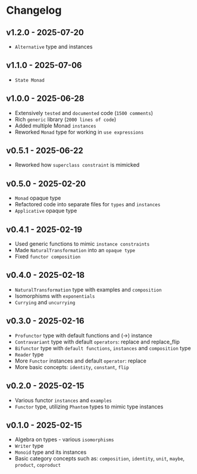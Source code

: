 # Changelog

## v1.2.0 - 2025-07-20

- `Alternative` type and instances

## v1.1.0 - 2025-07-06

- `State Monad`

## v1.0.0 - 2025-06-28

- Extensively `tested` and `documented` code (`1500 comments`)
- Rich `generic` library (`2000 lines of code`)
- Added multiple Monad `instances`
- Reworked `Monad` type for working in `use expressions`

## v0.5.1 - 2025-06-22

- Reworked how `superclass constraint` is mimicked

## v0.5.0 - 2025-02-20

- `Monad` opaque type
- Refactored code into separate files for `types` and `instances`
- `Applicative` opaque type

## v0.4.1 - 2025-02-19

- Used generic functions to mimic `instance constraints`
- Made `NaturalTransformation` into an `opaque type`
- Fixed `functor composition`

## v0.4.0 - 2025-02-18

- `NaturalTransformation` type with examples and `composition`
- Isomorphisms with `exponentials`
- `Currying` and `uncurrying`

## v0.3.0 - 2025-02-16

- `Profunctor` type with default functions and (->) instance
- `Contravariant` type with default `operators`: replace and replace_flip
- `Bifunctor` type with `default functions`, `instances` and `composition` type
- `Reader` type
- More `Functor` instances and default `operator`: replace
- More basic concepts: `identity`, `constant`, `flip`

## v0.2.0 - 2025-02-15

- Various functor `instances` and `examples`
- `Functor` type, utilizing `Phantom` types to mimic type instances

## v0.1.0 - 2025-02-15

- Algebra on types - various `isomorphisms`
- `Writer` type
- `Monoid` type and its instances
- Basic category concepts such as: `composition`, `identity`, `unit`, `maybe`, `product`, `coproduct`
